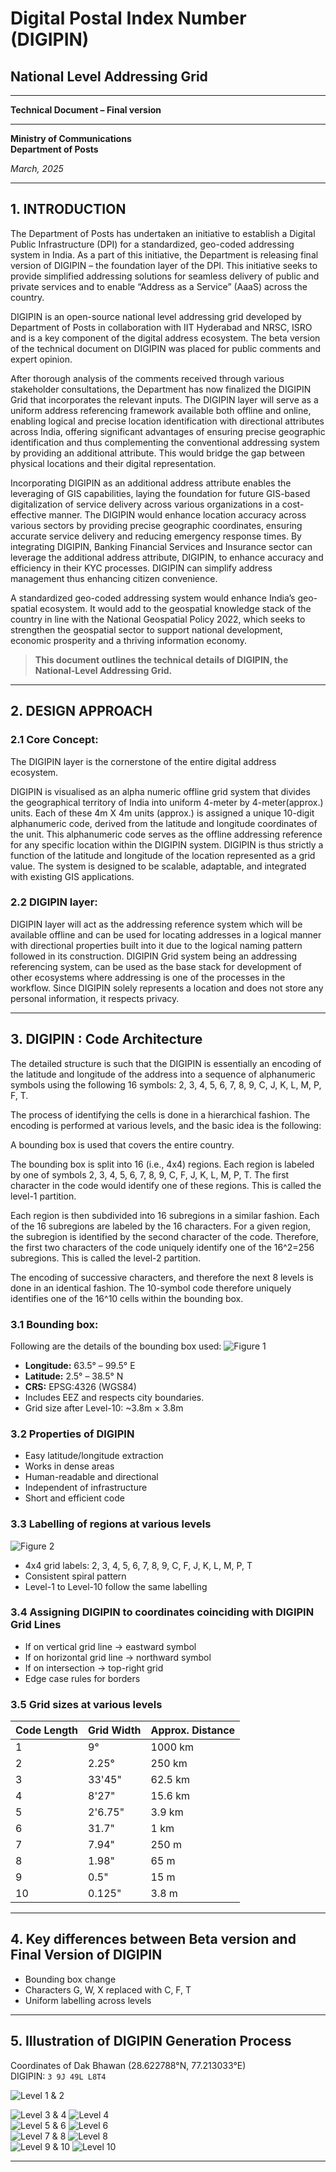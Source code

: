 # Digital Postal Index Number (DIGIPIN)

## National Level Addressing Grid

---

**Technical Document – Final version**

---

**Ministry of Communications**  
**Department of Posts**

_March, 2025_

---

## 1. INTRODUCTION

The Department of Posts has undertaken an initiative to establish a Digital Public Infrastructure (DPI) for a standardized, geo-coded addressing system in India. As a part of this initiative, the Department is releasing final version of DIGIPIN – the foundation layer of the DPI. This initiative seeks to provide simplified addressing solutions for seamless delivery of public and private services and to enable “Address as a Service” (AaaS) across the country.

DIGIPIN is an open-source national level addressing grid developed by Department of Posts in collaboration with IIT Hyderabad and NRSC, ISRO and is a key component of the digital address ecosystem. The beta version of the technical document on DIGIPIN was placed for public comments and expert opinion.

After thorough analysis of the comments received through various stakeholder consultations, the Department has now finalized the DIGIPIN Grid that incorporates the relevant inputs. The DIGIPIN layer will serve as a uniform address referencing framework available both offline and online, enabling logical and precise location identification with directional attributes across India, offering significant advantages of ensuring precise geographic identification and thus complementing the conventional addressing system by providing an additional attribute. This would bridge the gap between physical locations and their digital representation.

Incorporating DIGIPIN as an additional address attribute enables the leveraging of GIS capabilities, laying the foundation for future GIS-based digitalization of service delivery across various organizations in a cost-effective manner. The DIGIPIN would enhance location accuracy across various sectors by providing precise geographic coordinates, ensuring accurate service delivery and reducing emergency response times. By integrating DIGIPIN, Banking Financial Services and Insurance sector can leverage the additional address attribute, DIGIPIN, to enhance accuracy and efficiency in their KYC processes. DIGIPIN can simplify address management thus enhancing citizen convenience.

A standardized geo-coded addressing system would enhance India’s geo-spatial ecosystem. It would add to the geospatial knowledge stack of the country in line with the National Geospatial Policy 2022, which seeks to strengthen the geospatial sector to support national development, economic prosperity and a thriving information economy.

> **This document outlines the technical details of DIGIPIN, the National-Level Addressing Grid.**

---

## 2. DESIGN APPROACH

### 2.1 Core Concept:

The DIGIPIN layer is the cornerstone of the entire digital address ecosystem.

DIGIPIN is visualised as an alpha numeric offline grid system that divides the geographical territory of India into uniform 4-meter by 4-meter(approx.) units. Each of these 4m X 4m units (approx.) is assigned a unique 10-digit alphanumeric code, derived from the latitude and longitude coordinates of the unit. This alphanumeric code serves as the offline addressing reference for any specific location within the DIGIPIN system. DIGIPIN is thus strictly a function of the latitude and longitude of the location represented as a grid value. The system is designed to be scalable, adaptable, and integrated with existing GIS applications.

### 2.2 DIGIPIN layer:

DIGIPIN layer will act as the addressing reference system which will be available offline and can be used for locating addresses in a logical manner with directional properties built into it due to the logical naming pattern followed in its construction. DIGIPIN Grid system being an addressing referencing system, can be used as the base stack for development of other ecosystems where addressing is one of the processes in the workflow. Since DIGIPIN solely represents a location and does not store any personal information, it respects privacy.

---

## 3. DIGIPIN : Code Architecture

The detailed structure is such that the DIGIPIN is essentially an encoding of the latitude and longitude of the address into a sequence of alphanumeric symbols using the following 16 symbols: 2, 3, 4, 5, 6, 7, 8, 9, C, J, K, L, M, P, F, T.

The process of identifying the cells is done in a hierarchical fashion. The encoding is performed at various levels, and the basic idea is the following:

A bounding box is used that covers the entire country.

The bounding box is split into 16 (i.e., 4x4) regions. Each region is labeled by one of symbols 2, 3, 4, 5, 6, 7, 8, 9, C, F, J, K, L, M, P, T. The first character in the code would identify one of these regions. This is called the level-1 partition.

Each region is then subdivided into 16 subregions in a similar fashion. Each of the 16 subregions are labeled by the 16 characters. For a given region, the subregion is identified by the second character of the code. Therefore, the first two characters of the code uniquely identify one of the 16^2=256 subregions. This is called the level-2 partition.

The encoding of successive characters, and therefore the next 8 levels is done in an identical fashion. The 10-symbol code therefore uniquely identifies one of the 16^10 cells within the bounding box.

### 3.1 Bounding box:

Following are the details of the bounding box used:
![Figure 1](../images/digipin-grid-bounding-box.png)

- **Longitude:** 63.5° – 99.5° E
- **Latitude:** 2.5° – 38.5° N
- **CRS:** EPSG:4326 (WGS84)
- Includes EEZ and respects city boundaries.
- Grid size after Level-10: ~3.8m × 3.8m

### 3.2 Properties of DIGIPIN

- Easy latitude/longitude extraction
- Works in dense areas
- Human-readable and directional
- Independent of infrastructure
- Short and efficient code

### 3.3 Labelling of regions at various levels

![Figure 2](../images/digipin-grid-labels.png)

- 4x4 grid labels: 2, 3, 4, 5, 6, 7, 8, 9, C, F, J, K, L, M, P, T
- Consistent spiral pattern
- Level-1 to Level-10 follow the same labelling

### 3.4 Assigning DIGIPIN to coordinates coinciding with DIGIPIN Grid Lines

- If on vertical grid line → eastward symbol
- If on horizontal grid line → northward symbol
- If on intersection → top-right grid
- Edge case rules for borders

### 3.5 Grid sizes at various levels

| Code Length | Grid Width | Approx. Distance |
| ----------- | ---------- | ---------------- |
| 1           | 9°         | 1000 km          |
| 2           | 2.25°      | 250 km           |
| 3           | 33'45"     | 62.5 km          |
| 4           | 8'27"      | 15.6 km          |
| 5           | 2'6.75"    | 3.9 km           |
| 6           | 31.7"      | 1 km             |
| 7           | 7.94"      | 250 m            |
| 8           | 1.98"      | 65 m             |
| 9           | 0.5"       | 15 m             |
| 10          | 0.125"     | 3.8 m            |

---

## 4. Key differences between Beta version and Final Version of DIGIPIN

- Bounding box change
- Characters G, W, X replaced with C, F, T
- Uniform labelling across levels

---

## 5. Illustration of DIGIPIN Generation Process

Coordinates of Dak Bhawan (28.622788°N, 77.213033°E)  
DIGIPIN: `3 9J 49L L8T4`

![Level 1 & 2](../images/digipin-generation-dak-bhawan.png)

![Level 3 & 4](../images/digipin-level-3.png) ![Level 4](../images/digipin-level-4.png)  
![Level 5 & 6](../images/digipin-level-5.png) ![Level 6](../images/digipin-level-6.png)  
![Level 7 & 8](../images/digipin-level-7.png) ![Level 8](../images/digipin-level-8.png)  
![Level 9 & 10](../images/digipin-level-9.png) ![Level 10](../images/digipin-level-10.png)

---
